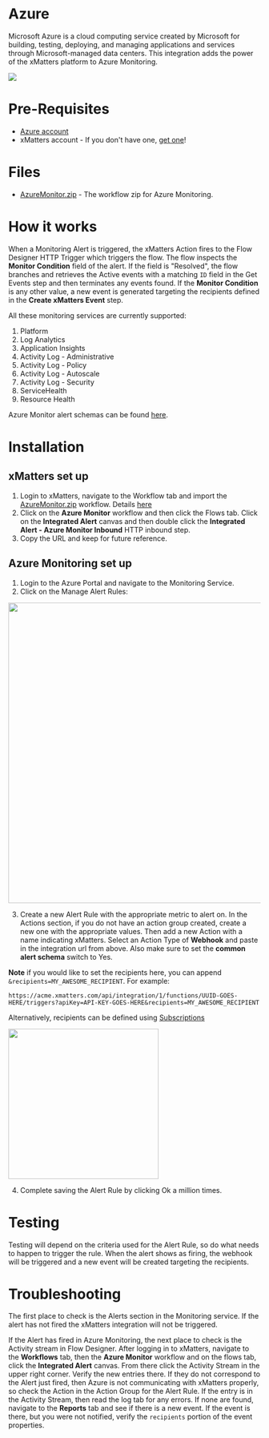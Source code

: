 # Azure
Microsoft Azure is a cloud computing service created by Microsoft for building, testing, deploying, and managing applications and services through Microsoft-managed data centers. This integration adds the power of the xMatters platform to Azure Monitoring. 

<kbd>
  <img src="https://github.com/xmatters/xMatters-Labs/raw/master/media/disclaimer.png">
</kbd>

# Pre-Requisites
* [Azure account](https://azure.microsoft.com/en-us/)
* xMatters account - If you don't have one, [get one](https://www.xmatters.com)!

# Files
* [AzureMonitor.zip](AzureMonitor.zip) - The workflow zip for Azure Monitoring.


# How it works
When a Monitoring Alert is triggered, the xMatters Action fires to the Flow Designer HTTP Trigger which triggers the flow. The flow inspects the **Monitor Condition** field of the alert. If the field is "Resolved", the flow branches and retrieves the Active events with a matching `ID` field in the Get Events step and then terminates any events found. If the **Monitor Condition** is any other value, a new event is generated targeting the recipients defined in the **Create xMatters Event** step. 

All these monitoring services are currently supported:
1. Platform
2. Log Analytics
3. Application Insights
4. Activity Log - Administrative
5. Activity Log - Policy
6. Activity Log - Autoscale
7. Activity Log - Security
8. ServiceHealth
9. Resource Health

Azure Monitor alert schemas can be found [here](https://docs.microsoft.com/en-us/azure/azure-monitor/platform/alerts-common-schema-definitions).

# Installation


## xMatters set up
1. Login to xMatters, navigate to the Workflow tab and import the [AzureMonitor.zip](AzureMonitor.zip) workflow. Details [here](https://help.xmatters.com/ondemand/xmodwelcome/workflows/manage-workflows.htm#ImportExport)
2. Click on the **Azure Monitor** workflow and then click the Flows tab. Click on the **Integrated Alert** canvas and then double click the **Integrated Alert - Azure Monitor Inbound** HTTP inbound step. 
3. Copy the URL and keep for future reference. 


## Azure Monitoring set up
1. Login to the Azure Portal and navigate to the Monitoring Service. 
2. Click on the Manage Alert Rules:

<kbd>
  <img src="media/Monitoring.png" height="600">
</kbd>

3. Create a new Alert Rule with the appropriate metric to alert on. In the Actions section, if you do not have an action group created, create a new one with the appropriate values. Then add a new Action with a name indicating xMatters. Select an Action Type of **Webhook** and paste in the integration url from above. Also make sure to set the **common alert schema** switch to Yes. 

**Note** if you would like to set the recipients here, you can append `&recipients=MY_AWESOME_RECIPIENT`. For example:

```
https://acme.xmatters.com/api/integration/1/functions/UUID-GOES-HERE/triggers?apiKey=API-KEY-GOES-HERE&recipients=MY_AWESOME_RECIPIENT
```
Alternatively, recipients can be defined using [Subscriptions](https://help.xmatters.com/ondemand/userguide/receivingalerts/subscriptions/howtousesubscriptions.htm)

<kbd>
	<img src="media/Actions.png" width="300">
</kbd>

4. Complete saving the Alert Rule by clicking Ok a million times. 

# Testing
Testing will depend on the criteria used for the Alert Rule, so do what needs to happen to trigger the rule. When the alert shows as firing, the webhook will be triggered and a new event will be created targeting the recipients. 


# Troubleshooting
The first place to check is the Alerts section in the Monitoring service. If the alert has not fired the xMatters integration will not be triggered. 

If the Alert has fired in Azure Monitoring, the next place to check is the Activity stream in Flow Designer. After logging in to xMatters, navigate to the **Workflows** tab, then the **Azure Monitor** workflow and on the flows tab, click the **Integrated Alert** canvas. From there click the Activity Stream in the upper right corner. Verify the new entries there. If they do not correspond to the Alert just fired, then Azure is not communicating with xMatters properly, so check the Action in the Action Group for the Alert Rule. 
If the entry is in the Activity Stream, then read the log tab for any errors. If none are found, navigate to the **Reports** tab and see if there is a new event. If the event is there, but you were not notified, verify the `recipients` portion of the event properties. 


